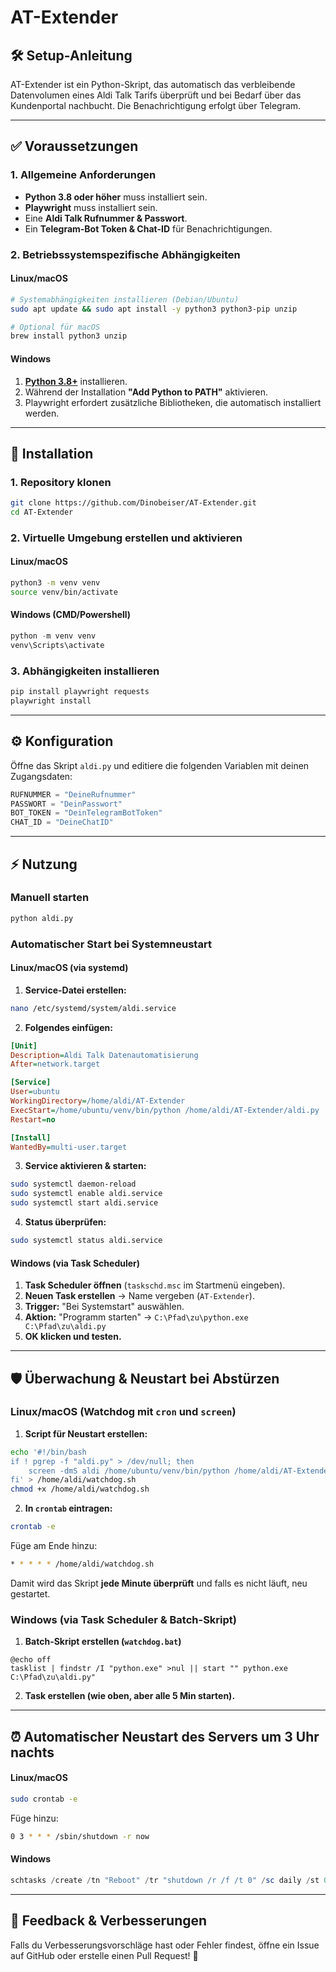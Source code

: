# AT-Extender

## 🛠️ Setup-Anleitung

AT-Extender ist ein Python-Skript, das automatisch das verbleibende Datenvolumen eines Aldi Talk Tarifs überprüft und bei Bedarf über das Kundenportal nachbucht. Die Benachrichtigung erfolgt über Telegram.

---

## ✅ Voraussetzungen

### 1. Allgemeine Anforderungen
- **Python 3.8 oder höher** muss installiert sein.
- **Playwright** muss installiert sein.
- Eine **Aldi Talk Rufnummer & Passwort**.
- Ein **Telegram-Bot Token & Chat-ID** für Benachrichtigungen.

### 2. Betriebssystemspezifische Abhängigkeiten

#### **Linux/macOS**
```bash
# Systemabhängigkeiten installieren (Debian/Ubuntu)
sudo apt update && sudo apt install -y python3 python3-pip unzip

# Optional für macOS
brew install python3 unzip
```

#### **Windows**
1. **[Python 3.8+](https://www.python.org/downloads/)** installieren.
2. Während der Installation **"Add Python to PATH"** aktivieren.
3. Playwright erfordert zusätzliche Bibliotheken, die automatisch installiert werden.

---

## 🎯 Installation

### **1. Repository klonen**
```bash
git clone https://github.com/Dinobeiser/AT-Extender.git
cd AT-Extender
```

### **2. Virtuelle Umgebung erstellen und aktivieren**

#### **Linux/macOS**
```bash
python3 -m venv venv
source venv/bin/activate
```

#### **Windows (CMD/Powershell)**
```powershell
python -m venv venv
venv\Scripts\activate
```

### **3. Abhängigkeiten installieren**
```bash
pip install playwright requests
playwright install
```

---

## ⚙️ Konfiguration

Öffne das Skript `aldi.py` und editiere die folgenden Variablen mit deinen Zugangsdaten:

```python
RUFNUMMER = "DeineRufnummer"
PASSWORT = "DeinPasswort"
BOT_TOKEN = "DeinTelegramBotToken"
CHAT_ID = "DeineChatID"
```

---

## ⚡ Nutzung

### **Manuell starten**
```bash
python aldi.py
```

### **Automatischer Start bei Systemneustart**

#### **Linux/macOS (via systemd)**
1. **Service-Datei erstellen:**
```bash
nano /etc/systemd/system/aldi.service
```

2. **Folgendes einfügen:**
```ini
[Unit]
Description=Aldi Talk Datenautomatisierung
After=network.target

[Service]
User=ubuntu
WorkingDirectory=/home/aldi/AT-Extender
ExecStart=/home/ubuntu/venv/bin/python /home/aldi/AT-Extender/aldi.py
Restart=no

[Install]
WantedBy=multi-user.target
```

3. **Service aktivieren & starten:**
```bash
sudo systemctl daemon-reload
sudo systemctl enable aldi.service
sudo systemctl start aldi.service
```

4. **Status überprüfen:**
```bash
sudo systemctl status aldi.service
```

#### **Windows (via Task Scheduler)**
1. **Task Scheduler öffnen** (`taskschd.msc` im Startmenü eingeben).
2. **Neuen Task erstellen** → Name vergeben (`AT-Extender`).
3. **Trigger:** "Bei Systemstart" auswählen.
4. **Aktion:** "Programm starten" → `C:\Pfad\zu\python.exe C:\Pfad\zu\aldi.py`
5. **OK klicken und testen.**

---

## 🛡️ Überwachung & Neustart bei Abstürzen

### **Linux/macOS (Watchdog mit `cron` und `screen`)**
1. **Script für Neustart erstellen:**
```bash
echo '#!/bin/bash
if ! pgrep -f "aldi.py" > /dev/null; then
    screen -dmS aldi /home/ubuntu/venv/bin/python /home/aldi/AT-Extender/aldi.py
fi' > /home/aldi/watchdog.sh
chmod +x /home/aldi/watchdog.sh
```

2. **In `crontab` eintragen:**
```bash
crontab -e
```
Füge am Ende hinzu:
```bash
* * * * * /home/aldi/watchdog.sh
```

Damit wird das Skript **jede Minute überprüft** und falls es nicht läuft, neu gestartet.

### **Windows (via Task Scheduler & Batch-Skript)**
1. **Batch-Skript erstellen (`watchdog.bat`)**
```batch
@echo off
tasklist | findstr /I "python.exe" >nul || start "" python.exe C:\Pfad\zu\aldi.py"
```
2. **Task erstellen (wie oben, aber alle 5 Min starten).**

---

## ⏰ Automatischer Neustart des Servers um 3 Uhr nachts

#### **Linux/macOS**
```bash
sudo crontab -e
```
Füge hinzu:
```bash
0 3 * * * /sbin/shutdown -r now
```

#### **Windows**
```powershell
schtasks /create /tn "Reboot" /tr "shutdown /r /f /t 0" /sc daily /st 03:00
```

---

## 🐝 Feedback & Verbesserungen
Falls du Verbesserungsvorschläge hast oder Fehler findest, öffne ein Issue auf GitHub oder erstelle einen Pull Request! 🎉

